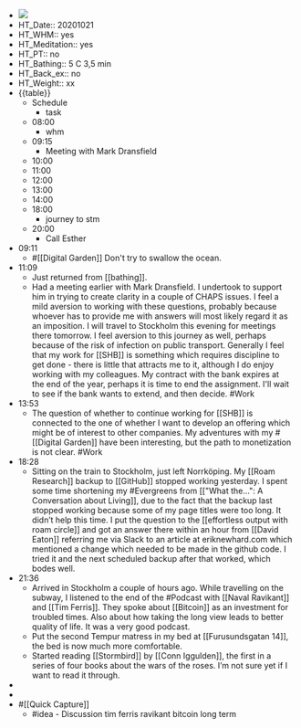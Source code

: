 - ![](https://firebasestorage.googleapis.com/v0/b/firescript-577a2.appspot.com/o/imgs%2Fapp%2FDavidsroam%2Fdx2Qfhxd_4.png?alt=media&token=59a3ec8b-7fb1-4f7b-a0d0-fdb30b9ac813)
- HT_Date:: 20201021
- HT_WHM:: yes
- HT_Meditation:: yes
- HT_PT:: no
- HT_Bathing:: 5 C 3,5 min
- HT_Back_ex:: no
- HT_Weight:: xx
- {{table}}
    - Schedule
        - task
    - 08:00
        - whm
    - 09:15
        - Meeting with Mark Dransfield
    - 10:00
    - 11:00
    - 12:00
    - 13:00
    - 14:00
    - 18:00
        - journey to stm
    - 20:00
        - Call Esther
- 09:11
    - #[[Digital Garden]] Don't try to swallow the ocean.
- 11:09
    - Just returned from [[bathing]]. 
    - Had a meeting earlier with Mark Dransfield. I undertook to support him in trying to create clarity in a couple of CHAPS issues. I feel a mild aversion to working with these questions, probably because whoever has to provide me with answers will most likely regard it as an imposition. I will travel to Stockholm this evening for meetings there tomorrow. I feel aversion to this journey as well, perhaps because of the risk of infection on public transport. Generally I feel that my work for [[SHB]] is something which requires discipline to get done - there is little that attracts me to it, although I do enjoy working with my colleagues. My contract with the bank expires at the end of the year, perhaps it is time to end the assignment. I'll wait to see if the bank wants to extend, and then decide. #Work
- 13:53
    - The question of whether to continue working for [[SHB]] is connected to the one of whether I want to develop an offering which might be of interest to other companies. My adventures with my #[[Digital Garden]] have been interesting, but the path to monetization is not clear. #Work
- 18:28
    - Sitting on the train to Stockholm, just left Norrköping. My [[Roam Research]] backup to [[GitHub]] stopped working yesterday. I spent some time shortening my #Evergreens from [["What the...": A Conversation about Living]], due to the fact that the backup last stopped working because some of my page titles were too long. It didn’t help this time. I put the question to the [[effortless output with roam circle]] and got an answer there within an hour from [[David Eaton]] referring me via Slack to an article at eriknewhard.com which mentioned a change which needed to be made in the github code. I tried it and the next scheduled backup after that worked, which bodes well.
- 21:36
    - Arrived in Stockholm a couple of hours ago. While travelling on the subway, I listened to the end of the #Podcast with [[Naval Ravikant]] and [[Tim Ferris]]. They spoke about [[Bitcoin]] as an investment for troubled times. Also about how taking the long view leads to better quality of life. It was a very good podcast.
    - Put the second Tempur matress in my bed at [[Furusundsgatan 14]], the bed is now much more comfortable. 
    - Started reading [[Stormbird]] by [[Conn Iggulden]], the first in a series of four books about the wars of the roses. I’m not sure yet if I want to read it through.
- 
-  
- #[[Quick Capture]]
    - #idea - Discussion tim ferris ravikant bitcoin long term


